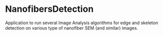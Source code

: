 # NanofibersDetection

Application to run several Image Analysis algorithms for edge and skeleton detection on various type of nanofiber SEM (and similar) images.
